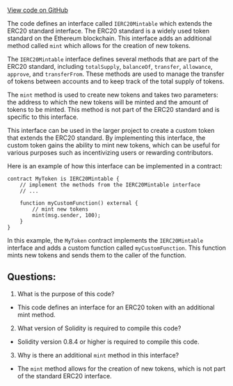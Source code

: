 [View code on GitHub](zoo-labs/zoo/blob/master/contracts/src/interfaces/IERC20Mintable.sol)

The code defines an interface called `IERC20Mintable` which extends the ERC20 standard interface. The ERC20 standard is a widely used token standard on the Ethereum blockchain. This interface adds an additional method called `mint` which allows for the creation of new tokens.

The `IERC20Mintable` interface defines several methods that are part of the ERC20 standard, including `totalSupply`, `balanceOf`, `transfer`, `allowance`, `approve`, and `transferFrom`. These methods are used to manage the transfer of tokens between accounts and to keep track of the total supply of tokens.

The `mint` method is used to create new tokens and takes two parameters: the address to which the new tokens will be minted and the amount of tokens to be minted. This method is not part of the ERC20 standard and is specific to this interface.

This interface can be used in the larger project to create a custom token that extends the ERC20 standard. By implementing this interface, the custom token gains the ability to mint new tokens, which can be useful for various purposes such as incentivizing users or rewarding contributors.

Here is an example of how this interface can be implemented in a contract:

```
contract MyToken is IERC20Mintable {
    // implement the methods from the IERC20Mintable interface
    // ...
    
    function myCustomFunction() external {
        // mint new tokens
        mint(msg.sender, 100);
    }
}
```

In this example, the `MyToken` contract implements the `IERC20Mintable` interface and adds a custom function called `myCustomFunction`. This function mints new tokens and sends them to the caller of the function.
## Questions: 
 1. What is the purpose of this code?
- This code defines an interface for an ERC20 token with an additional mint method.

2. What version of Solidity is required to compile this code?
- Solidity version 0.8.4 or higher is required to compile this code.

3. Why is there an additional `mint` method in this interface?
- The `mint` method allows for the creation of new tokens, which is not part of the standard ERC20 interface.